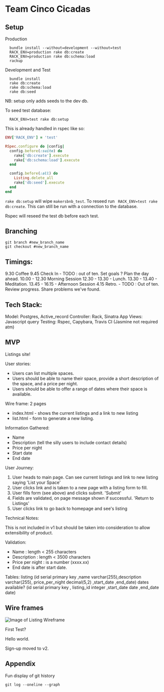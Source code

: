 # Team Cinco Cicadas


## Setup

Production
```
  bundle install --without=development --without=test
  RACK_ENV=production rake db:create
  RACK_ENV=production rake db:schema:load
  rackup
```

Development and Test
```
  bundle install
  rake db:create
  rake db:schema:load
  rake db:seed
```
NB: setup only adds seeds to the dev db.

To seed test database:
```
  RACK_ENV=test rake db:setup
```



This is already handled in rspec like so:
```ruby
ENV['RACK_ENV'] = 'test'

RSpec.configure do |config|
  config.before(:suite) do
    rake['db:create'].execute
    rake['db:schema:load'].execute
  end

  config.before(:all) do
    Listing.delete_all
    rake['db:seed'].execute
  end
end
```


`rake db:setup` will wipe `makersbnb_test`. To reseed run ` RACK_ENV=test rake db:create`. This can still be run with a connection to the database.

Rspec will reseed the test db before each test.


## Branching
```
git branch #new_branch_name
git checkout #new_branch_name
```



## Timings:
9.30 Coffee
9.45 Check In  - TODO : out of ten. Set goals ? Plan the day ahead.
10.00 - 12.30 Morning Session
12.30 - 13.30 - Lunch.
13.30 - 13.40 - Meditation.
13.45 - 16.15 - Afternoon Session
4.15 Retro. - TODO : Out of ten. Review progress. Share problems we've found.


## Tech Stack:
Model: Postgres, Active_record
Controller: Rack, Sinatra App
Views: Javascript query
Testing: Rspec, Capybara, Travis CI (Jasmine not required atm)


## MVP

Listings site!

User stories:
- Users can list multiple spaces.
- Users should be able to name their space, provide a short description of the space, and a price per night.
- Users should be able to offer a range of dates where their space is available.

Wire frame:
2 pages
- index.html - shows the current listings and a link to new listing
- list.html - form to generate a new listing.



Information Gathered:
  - Name
  - Description (tell the silly users to include contact details)
  - Price per night
  - Start date
  - End date



User Journey:
1. User heads to main page. Can see current listings and link to new listing saying 'List your Space'
2. User clicks link and is taken to a new page with a listing form to fill.
3. User fills form (see above) and clicks submit. 'Submit'
4. Fields are validated, on page message shown if successful. 'Return to Listings'
5. User clicks link to go back to homepage and see's listing



Technical Notes:

This is not included in v1 but should be taken into consideration to allow extensibility of product.

Validation:
  - Name : length < 255 characters
  - Description : length < 3500 characters
  - Price per night : is a number (xxxx.xx)
  - End date is after start date.

Tables:
listing (id serial primary key ,name varchar(255),description varchar(255), price_per_night decimal(5,2) ,start_date ,end_date)
dates available? (id serial primary key , listing_id integer ,start_date date ,end_date  date)


## Wire frames
![Image of Listing Wireframe](https://raw.githubusercontent.com/dtrts/makersbnb/master/images/listing_wireframe.png)




First Test?

Hello world.


Sign-up moved to v2.

## Appendix

Fun display of git history
```
git log --oneline --graph
```
